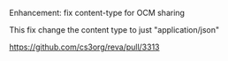 Enhancement: fix content-type for OCM sharing

This fix change the content type to just
"application/json"

https://github.com/cs3org/reva/pull/3313
